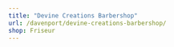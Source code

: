 ```yaml
---
title: "Devine Creations Barbershop"
url: /davenport/devine-creations-barbershop/
shop: Friseur
---
```

